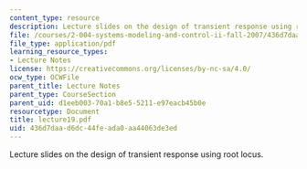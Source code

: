 ```yaml
---
content_type: resource
description: Lecture slides on the design of transient response using root locus.
file: /courses/2-004-systems-modeling-and-control-ii-fall-2007/436d7daad6dc44feada0aa44063de3ed_lecture19.pdf
file_type: application/pdf
learning_resource_types:
- Lecture Notes
license: https://creativecommons.org/licenses/by-nc-sa/4.0/
ocw_type: OCWFile
parent_title: Lecture Notes
parent_type: CourseSection
parent_uid: d1eeb003-70a1-b8e5-5211-e97eacb45b0e
resourcetype: Document
title: lecture19.pdf
uid: 436d7daa-d6dc-44fe-ada0-aa44063de3ed
---
```

Lecture slides on the design of transient response using root locus.